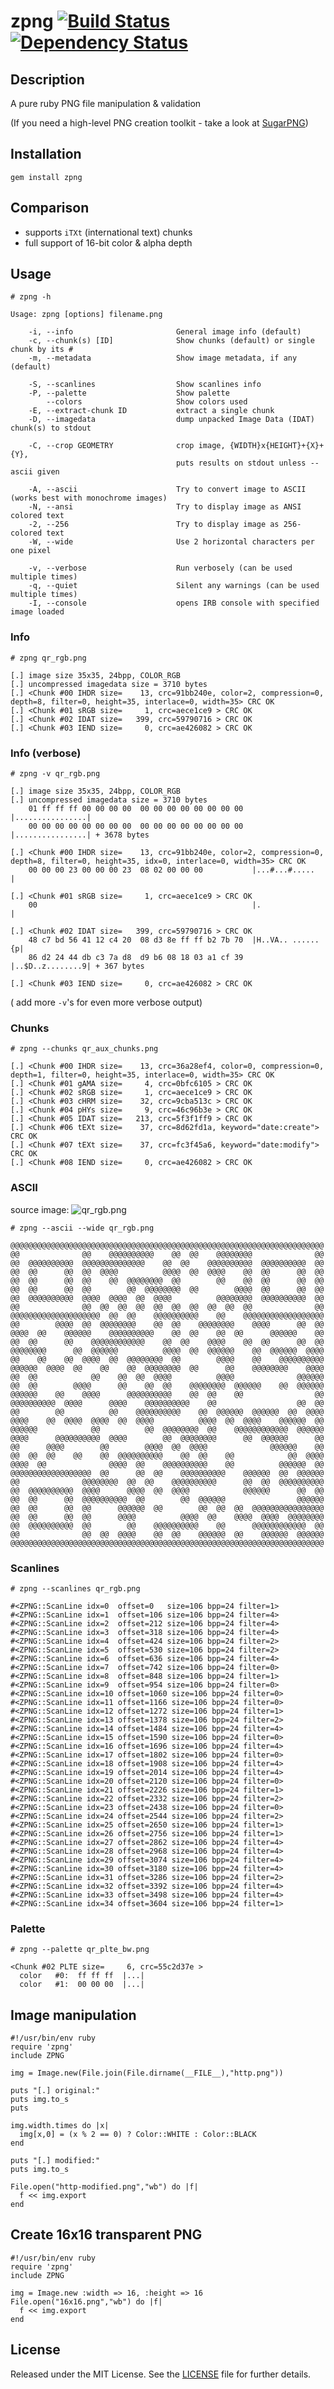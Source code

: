 zpng    [![Build Status](https://secure.travis-ci.org/zed-0xff/zpng.png)](http://secure.travis-ci.org/zed-0xff/zpng)  [![Dependency Status](https://gemnasium.com/zed-0xff/zpng.png)](https://gemnasium.com/zed-0xff/zpng)
======


Description
-----------
A pure ruby PNG file manipulation & validation

(If you need a high-level PNG creation toolkit - take a look at [SugarPNG](https://github.com/zed-0xff/sugar_png))

Installation
------------
    gem install zpng

Comparison
----------
 * supports `iTXt` (international text) chunks
 * full support of 16-bit color & alpha depth

Usage
-----

    # zpng -h

    Usage: zpng [options] filename.png
    
        -i, --info                       General image info (default)
        -c, --chunk(s) [ID]              Show chunks (default) or single chunk by its #
        -m, --metadata                   Show image metadata, if any (default)
    
        -S, --scanlines                  Show scanlines info
        -P, --palette                    Show palette
            --colors                     Show colors used
        -E, --extract-chunk ID           extract a single chunk
        -D, --imagedata                  dump unpacked Image Data (IDAT) chunk(s) to stdout
    
        -C, --crop GEOMETRY              crop image, {WIDTH}x{HEIGHT}+{X}+{Y},
                                         puts results on stdout unless --ascii given
    
        -A, --ascii                      Try to convert image to ASCII (works best with monochrome images)
        -N, --ansi                       Try to display image as ANSI colored text
        -2, --256                        Try to display image as 256-colored text
        -W, --wide                       Use 2 horizontal characters per one pixel
    
        -v, --verbose                    Run verbosely (can be used multiple times)
        -q, --quiet                      Silent any warnings (can be used multiple times)
        -I, --console                    opens IRB console with specified image loaded

### Info

    # zpng qr_rgb.png

    [.] image size 35x35, 24bpp, COLOR_RGB
    [.] uncompressed imagedata size = 3710 bytes
    [.] <Chunk #00 IHDR size=    13, crc=91bb240e, color=2, compression=0, depth=8, filter=0, height=35, interlace=0, width=35> CRC OK
    [.] <Chunk #01 sRGB size=     1, crc=aece1ce9 > CRC OK
    [.] <Chunk #02 IDAT size=   399, crc=59790716 > CRC OK
    [.] <Chunk #03 IEND size=     0, crc=ae426082 > CRC OK

### Info (verbose)

    # zpng -v qr_rgb.png

    [.] image size 35x35, 24bpp, COLOR_RGB
    [.] uncompressed imagedata size = 3710 bytes
        01 ff ff ff 00 00 00 00  00 00 00 00 00 00 00 00  |................|
        00 00 00 00 00 00 00 00  00 00 00 00 00 00 00 00  |................| + 3678 bytes
    
    [.] <Chunk #00 IHDR size=    13, crc=91bb240e, color=2, compression=0, depth=8, filter=0, height=35, idx=0, interlace=0, width=35> CRC OK
        00 00 00 23 00 00 00 23  08 02 00 00 00           |...#...#.....   |
    
    [.] <Chunk #01 sRGB size=     1, crc=aece1ce9 > CRC OK
        00                                                |.               |
    
    [.] <Chunk #02 IDAT size=   399, crc=59790716 > CRC OK
        48 c7 bd 56 41 12 c4 20  08 d3 8e ff ff b2 7b 70  |H..VA.. ......{p|
        86 d2 24 44 db c3 7a d8  d9 b6 08 18 03 a1 cf 39  |..$D..z........9| + 367 bytes
    
    [.] <Chunk #03 IEND size=     0, crc=ae426082 > CRC OK

( add more `-v`'s for even more verbose output)

### Chunks

    # zpng --chunks qr_aux_chunks.png

    [.] <Chunk #00 IHDR size=    13, crc=36a28ef4, color=0, compression=0, depth=1, filter=0, height=35, interlace=0, width=35> CRC OK
    [.] <Chunk #01 gAMA size=     4, crc=0bfc6105 > CRC OK
    [.] <Chunk #02 sRGB size=     1, crc=aece1ce9 > CRC OK
    [.] <Chunk #03 cHRM size=    32, crc=9cba513c > CRC OK
    [.] <Chunk #04 pHYs size=     9, crc=46c96b3e > CRC OK
    [.] <Chunk #05 IDAT size=   213, crc=5f3f1ff9 > CRC OK
    [.] <Chunk #06 tEXt size=    37, crc=8d62fd1a, keyword="date:create"> CRC OK
    [.] <Chunk #07 tEXt size=    37, crc=fc3f45a6, keyword="date:modify"> CRC OK
    [.] <Chunk #08 IEND size=     0, crc=ae426082 > CRC OK

### ASCII

source image: ![qr_rgb.png](https://github.com/zed-0xff/zpng/raw/master/samples/qr_rgb.png)

    # zpng --ascii --wide qr_rgb.png

    @@@@@@@@@@@@@@@@@@@@@@@@@@@@@@@@@@@@@@@@@@@@@@@@@@@@@@@@@@@@@@@@@@@@@@
    @@              @@    @@@@@@@@@@    @@  @@    @@@@@@@@              @@
    @@  @@@@@@@@@@  @@@@@@@@@@@@@@    @@  @@    @@@@@@@@@@  @@@@@@@@@@  @@
    @@  @@      @@  @@  @@@@          @@@@  @@  @@@@    @@  @@      @@  @@
    @@  @@      @@  @@    @@  @@@@@@@@  @@        @@    @@  @@      @@  @@
    @@  @@      @@  @@        @@  @@@@@@@@  @@        @@@@  @@      @@  @@
    @@  @@@@@@@@@@  @@@@  @@@@  @@  @@@@          @@@@@@@@  @@@@@@@@@@  @@
    @@              @@  @@  @@  @@  @@  @@  @@  @@  @@  @@              @@
    @@@@@@@@@@@@@@@@@@@@  @@  @@    @@@@@@@@@@    @@    @@@@@@@@@@@@@@@@@@
    @@        @@@@  @@  @@@@@@@@    @@  @@    @@@@@@@@    @@@@      @@  @@
    @@@@  @@    @@@@@@    @@@@@@@@@@    @@  @@    @@  @@      @@@@@@    @@
    @@  @@      @@    @@@@@@@@@@@@    @@  @@    @@@@    @@  @@      @@  @@
    @@@@@@@@      @@  @@@@@@          @@@@  @@  @@@@@@    @@  @@@@@@  @@@@
    @@    @@    @@  @@@@  @@  @@@@@@@@  @@        @@@@    @@    @@@@@@@@@@
    @@@@@@  @@@@  @@    @@    @@  @@@@@@@@  @@      @@    @@@@@@@@    @@@@
    @@  @@            @@    @@  @@  @@@@          @@@@              @@@@@@
    @@  @@        @@@@      @@    @@  @@    @@@@@@@@  @@@@@@    @@  @@@@@@
    @@@@@@    @@    @@@@      @@@@@@@@@@    @@  @@    @@                @@
    @@@@@@@@@@  @@@@      @@@@    @@@@@@@@@@    @@                  @@  @@
    @@        @@          @@    @@@@@@@@@@    @@  @@@@@@  @@@@@@  @@  @@@@
    @@@@    @@  @@@@  @@@@  @@  @@@@          @@@@  @@  @@@@    @@@@@@  @@
    @@@@@@            @@          @@  @@@@@@@@  @@    @@@@@@@@@@@@  @@@@@@
    @@@@      @@@@@@@@@@  @@@@        @@  @@@@@@@@      @@  @@@@@@      @@
    @@      @@@@        @@        @@@@  @@  @@@@              @@@@@@    @@
    @@  @@  @@    @@    @@  @@@@@@@@@@    @@  @@    @@            @@  @@@@
    @@@@  @@              @@@@  @@    @@@@@@@@@@    @@          @@@@@@  @@
    @@@@@@@@@@@@@@@@@@  @@      @@  @@    @@@@@@@@@@    @@@@@@  @@  @@@@@@
    @@              @@@@@@@@  @@  @@    @@@@@@@@@@      @@  @@  @@@@@@@@@@
    @@  @@@@@@@@@@  @@@@      @@@@  @@  @@@@            @@@@@@      @@  @@
    @@  @@      @@  @@@@@@@@@@  @@        @@  @@@@@@                @@@@@@
    @@  @@      @@  @@      @@@@@@  @@        @@  @@  @@  @@@@@@@@@@@@@@@@
    @@  @@      @@  @@      @@@@          @@@@  @@    @@@@  @@@@  @@@@@@@@
    @@  @@@@@@@@@@  @@        @@    @@@@@@@@@@    @@      @@@@@@@@@@@@  @@
    @@              @@  @@  @@@@    @@  @@    @@@@@@  @@    @@@@@@  @@@@@@
    @@@@@@@@@@@@@@@@@@@@@@@@@@@@@@@@@@@@@@@@@@@@@@@@@@@@@@@@@@@@@@@@@@@@@@

### Scanlines

    # zpng --scanlines qr_rgb.png

    #<ZPNG::ScanLine idx=0  offset=0   size=106 bpp=24 filter=1>
    #<ZPNG::ScanLine idx=1  offset=106 size=106 bpp=24 filter=4>
    #<ZPNG::ScanLine idx=2  offset=212 size=106 bpp=24 filter=4>
    #<ZPNG::ScanLine idx=3  offset=318 size=106 bpp=24 filter=4>
    #<ZPNG::ScanLine idx=4  offset=424 size=106 bpp=24 filter=2>
    #<ZPNG::ScanLine idx=5  offset=530 size=106 bpp=24 filter=2>
    #<ZPNG::ScanLine idx=6  offset=636 size=106 bpp=24 filter=4>
    #<ZPNG::ScanLine idx=7  offset=742 size=106 bpp=24 filter=0>
    #<ZPNG::ScanLine idx=8  offset=848 size=106 bpp=24 filter=1>
    #<ZPNG::ScanLine idx=9  offset=954 size=106 bpp=24 filter=0>
    #<ZPNG::ScanLine idx=10 offset=1060 size=106 bpp=24 filter=0>
    #<ZPNG::ScanLine idx=11 offset=1166 size=106 bpp=24 filter=0>
    #<ZPNG::ScanLine idx=12 offset=1272 size=106 bpp=24 filter=1>
    #<ZPNG::ScanLine idx=13 offset=1378 size=106 bpp=24 filter=2>
    #<ZPNG::ScanLine idx=14 offset=1484 size=106 bpp=24 filter=4>
    #<ZPNG::ScanLine idx=15 offset=1590 size=106 bpp=24 filter=0>
    #<ZPNG::ScanLine idx=16 offset=1696 size=106 bpp=24 filter=4>
    #<ZPNG::ScanLine idx=17 offset=1802 size=106 bpp=24 filter=0>
    #<ZPNG::ScanLine idx=18 offset=1908 size=106 bpp=24 filter=4>
    #<ZPNG::ScanLine idx=19 offset=2014 size=106 bpp=24 filter=4>
    #<ZPNG::ScanLine idx=20 offset=2120 size=106 bpp=24 filter=0>
    #<ZPNG::ScanLine idx=21 offset=2226 size=106 bpp=24 filter=1>
    #<ZPNG::ScanLine idx=22 offset=2332 size=106 bpp=24 filter=2>
    #<ZPNG::ScanLine idx=23 offset=2438 size=106 bpp=24 filter=0>
    #<ZPNG::ScanLine idx=24 offset=2544 size=106 bpp=24 filter=2>
    #<ZPNG::ScanLine idx=25 offset=2650 size=106 bpp=24 filter=1>
    #<ZPNG::ScanLine idx=26 offset=2756 size=106 bpp=24 filter=1>
    #<ZPNG::ScanLine idx=27 offset=2862 size=106 bpp=24 filter=4>
    #<ZPNG::ScanLine idx=28 offset=2968 size=106 bpp=24 filter=4>
    #<ZPNG::ScanLine idx=29 offset=3074 size=106 bpp=24 filter=4>
    #<ZPNG::ScanLine idx=30 offset=3180 size=106 bpp=24 filter=4>
    #<ZPNG::ScanLine idx=31 offset=3286 size=106 bpp=24 filter=2>
    #<ZPNG::ScanLine idx=32 offset=3392 size=106 bpp=24 filter=4>
    #<ZPNG::ScanLine idx=33 offset=3498 size=106 bpp=24 filter=4>
    #<ZPNG::ScanLine idx=34 offset=3604 size=106 bpp=24 filter=1>

### Palette

    # zpng --palette qr_plte_bw.png

    <Chunk #02 PLTE size=     6, crc=55c2d37e >
      color   #0:  ff ff ff  |...|
      color   #1:  00 00 00  |...|


## Image manipulation

    #!/usr/bin/env ruby
    require 'zpng'
    include ZPNG

    img = Image.new(File.join(File.dirname(__FILE__),"http.png"))

    puts "[.] original:"
    puts img.to_s
    puts

    img.width.times do |x|
      img[x,0] = (x % 2 == 0) ? Color::WHITE : Color::BLACK
    end

    puts "[.] modified:"
    puts img.to_s

    File.open("http-modified.png","wb") do |f|
      f << img.export
    end

## Create 16x16 transparent PNG

    #!/usr/bin/env ruby
    require 'zpng'
    include ZPNG

    img = Image.new :width => 16, :height => 16
    File.open("16x16.png","wb") do |f|
      f << img.export
    end

License
-------
Released under the MIT License.  See the [LICENSE](https://github.com/zed-0xff/zpng/blob/master/LICENSE.txt) file for further details.
